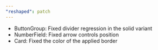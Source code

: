 ```yaml
---
"reshaped": patch
---
```


- ButtonGroup: Fixed divider regression in the solid variant
- NumberField: Fixed arrow controls position
- Card: Fixed the color of the applied border
